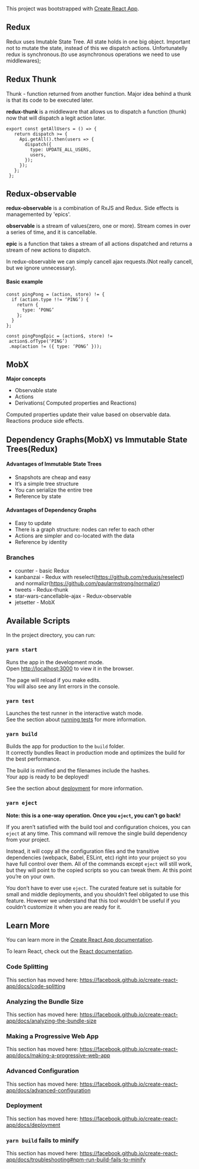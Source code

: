 This project was bootstrapped with [Create React App](https://github.com/facebook/create-react-app).

## Redux
  Redux uses Imutable State Tree. All state holds in one big object.
  Important not to mutate the state, instead of this we dispatch actions.
  Unfortunatelly redux is synchronous.(to use asynchronous operations we need to use middlewares);

## Redux Thunk
  Thunk - function returned from another function. Major idea behind a thunk is
that its code to be executed later. 

  **redux-thunk** is a middleware that allows us to dispatch a function (thunk) now that will dispatch a legit action later.
  
  ```
  export const getAllUsers = () => {
     return dispatch >= {
       Api.getAll().then(users => {
         dispatch({
           type: UPDATE_ALL_USERS,
           users,
         });
       });
     };
   };
   ```
   
## Redux-observable

**redux-observable** is a combination of RxJS and Redux. Side effects is managemented by 'epics'.

**observable** is a stream of values(zero, one or more). Stream comes in over a series of time, and it is cancellable.

**epic** is a function that takes a stream of all actions dispatched and returns a stream of new actions to dispatch.

In redux-observable we can simply cancell ajax requests.(Not really cancell, but we ignore unnecessary).

#### Basic example
```
const pingPong = (action, store) != {
  if (action.type !!= ‘PING’) {
    return {
      type: ‘PONG’
    };
  }
};

const pingPongEpic = (action$, store) !=
 action$.ofType(‘PING’)
 .map(action != ({ type: ‘PONG’ }));
```

## MobX

**Major concepts**

* Observable state
* Actions
* Derivations( Computed properties and Reactions)

Computed properties update their value based on observable data. Reactions produce side
effects.

## Dependency Graphs(MobX) vs Immutable State Trees(Redux)

#### Advantages of Immutable State Trees
* Snapshots are cheap and easy
* It’s a simple tree structure
* You can serialize the entire tree
* Reference by state

#### Advantages of Dependency Graphs
* Easy to update
* There is a graph structure: nodes can refer to each other
* Actions are simpler and co-located with the data
* Reference by identity


### Branches
* counter - basic Redux
* kanbanzai - Redux with reselect(https://github.com/reduxjs/reselect) and normalizr(https://github.com/paularmstrong/normalizr)
* tweets - Redux-thunk
* star-wars-cancellable-ajax - Redux-observable
* jetsetter - MobX



## Available Scripts

In the project directory, you can run:

### `yarn start`

Runs the app in the development mode.<br />
Open [http://localhost:3000](http://localhost:3000) to view it in the browser.

The page will reload if you make edits.<br />
You will also see any lint errors in the console.

### `yarn test`

Launches the test runner in the interactive watch mode.<br />
See the section about [running tests](https://facebook.github.io/create-react-app/docs/running-tests) for more information.

### `yarn build`

Builds the app for production to the `build` folder.<br />
It correctly bundles React in production mode and optimizes the build for the best performance.

The build is minified and the filenames include the hashes.<br />
Your app is ready to be deployed!

See the section about [deployment](https://facebook.github.io/create-react-app/docs/deployment) for more information.

### `yarn eject`

**Note: this is a one-way operation. Once you `eject`, you can’t go back!**

If you aren’t satisfied with the build tool and configuration choices, you can `eject` at any time. This command will remove the single build dependency from your project.

Instead, it will copy all the configuration files and the transitive dependencies (webpack, Babel, ESLint, etc) right into your project so you have full control over them. All of the commands except `eject` will still work, but they will point to the copied scripts so you can tweak them. At this point you’re on your own.

You don’t have to ever use `eject`. The curated feature set is suitable for small and middle deployments, and you shouldn’t feel obligated to use this feature. However we understand that this tool wouldn’t be useful if you couldn’t customize it when you are ready for it.

## Learn More

You can learn more in the [Create React App documentation](https://facebook.github.io/create-react-app/docs/getting-started).

To learn React, check out the [React documentation](https://reactjs.org/).

### Code Splitting

This section has moved here: https://facebook.github.io/create-react-app/docs/code-splitting

### Analyzing the Bundle Size

This section has moved here: https://facebook.github.io/create-react-app/docs/analyzing-the-bundle-size

### Making a Progressive Web App

This section has moved here: https://facebook.github.io/create-react-app/docs/making-a-progressive-web-app

### Advanced Configuration

This section has moved here: https://facebook.github.io/create-react-app/docs/advanced-configuration

### Deployment

This section has moved here: https://facebook.github.io/create-react-app/docs/deployment

### `yarn build` fails to minify

This section has moved here: https://facebook.github.io/create-react-app/docs/troubleshooting#npm-run-build-fails-to-minify
